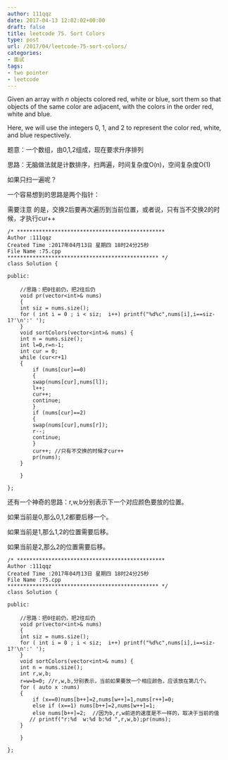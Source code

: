 ```yaml
---
author: 111qqz
date: 2017-04-13 12:02:02+00:00
draft: false
title: leetcode 75. Sort Colors
type: post
url: /2017/04/leetcode-75-sort-colors/
categories:
- 面试
tags:
- two pointer
- leetcode
---
```


Given an array with _n_ objects colored red, white or blue, sort them so that objects of the same color are adjacent, with the colors in the order red, white and blue.

Here, we will use the integers 0, 1, and 2 to represent the color red, white, and blue respectively.

题意：一个数组，由0,1,2组成，现在要求升序排列

思路：无脑做法就是计数排序，扫两遍，时间复杂度O(n)，空间复杂度O(1)

如果只扫一遍呢？

一个容易想到的思路是两个指针：

需要注意 的是，交换2后要再次遍历到当前位置，或者说，只有当不交换2的时候，才执行cur++

    
    /* ***********************************************
    Author :111qqz
    Created Time :2017年04月13日 星期四 18时24分25秒
    File Name :75.cpp
    ************************************************ */
    class Solution {
    
    public:
        
        //思路：把0往前仍，把2往后仍
        void pr(vector<int>& nums)
        {
    	int siz = nums.size();
    	for ( int i = 0 ; i < siz;  i++) printf("%d%c",nums[i],i==siz-1?'\n':' ');
        }
        void sortColors(vector<int>& nums) {
    	int n = nums.size();
    	int l=0,r=n-1;
    	int cur = 0;
    	while (cur<r+1)
    	{
    	    if (nums[cur]==0)
    	    {
    		swap(nums[cur],nums[l]);
    		l++;
    		cur++;
    		continue;
    	    }
    	    if (nums[cur]==2)
    	    {
    		swap(nums[cur],nums[r]);
    		r--;
    		continue;
    	    }
    	    cur++; //只有不交换的时候才cur++
    	    pr(nums);
    	}
    
        }
    
    };
    








还有一个神奇的思路：r,w,b分别表示下一个对应颜色要放的位置。

如果当前是0,那么0,1,2都要后移一个。

如果当前是1,那么1,2的位置需要后移。

如果当前是2,那么2的位置需要后移。

    
    /* ***********************************************
    Author :111qqz
    Created Time :2017年04月13日 星期四 18时24分25秒
    File Name :75.cpp
    ************************************************ */
    class Solution {
    
    public:
        
        //思路：把0往前仍，把2往后仍
        void pr(vector<int>& nums)
        {
    	int siz = nums.size();
    	for ( int i = 0 ; i < siz;  i++) printf("%d%c",nums[i],i==siz-1?'\n':' ');
        }
        void sortColors(vector<int>& nums) {
    	int n = nums.size();
    	int r,w,b;
    	r=w=b=0; //r,w,b,分别表示，当前如果要放一个相应颜色，应该放在第几个。
    	for ( auto x :nums)
    	{
    	    if (x==0)nums[b++]=2,nums[w++]=1,nums[r++]=0;
    	    else if (x==1) nums[b++]=2,nums[w++]=1;
    	    else nums[b++]=2;  //因为b,r,w前进的速度是不一样的，取决于当前的值
    	   // printf("r:%d  w:%d b:%d ",r,w,b);pr(nums);
    	}
    
        }
    
    };
    



